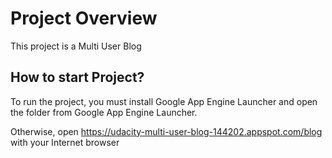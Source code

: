 # Project Overview

This project is a Multi User Blog

## How to start Project?

To run the project, you must install Google App Engine Launcher and open the folder from Google App Engine Launcher.

Otherwise, open https://udacity-multi-user-blog-144202.appspot.com/blog with your Internet browser

